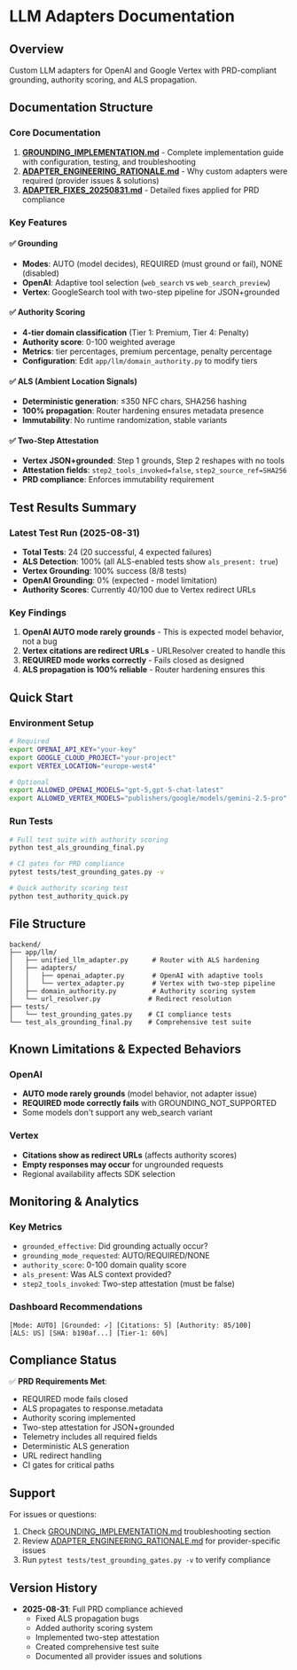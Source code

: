 # LLM Adapters Documentation

## Overview
Custom LLM adapters for OpenAI and Google Vertex with PRD-compliant grounding, authority scoring, and ALS propagation.

## Documentation Structure

### Core Documentation
1. **[GROUNDING_IMPLEMENTATION.md](./GROUNDING_IMPLEMENTATION.md)** - Complete implementation guide with configuration, testing, and troubleshooting
2. **[ADAPTER_ENGINEERING_RATIONALE.md](./ADAPTER_ENGINEERING_RATIONALE.md)** - Why custom adapters were required (provider issues & solutions)
3. **[ADAPTER_FIXES_20250831.md](./ADAPTER_FIXES_20250831.md)** - Detailed fixes applied for PRD compliance

### Key Features

#### ✅ Grounding
- **Modes**: AUTO (model decides), REQUIRED (must ground or fail), NONE (disabled)
- **OpenAI**: Adaptive tool selection (`web_search` vs `web_search_preview`)
- **Vertex**: GoogleSearch tool with two-step pipeline for JSON+grounded

#### ✅ Authority Scoring
- **4-tier domain classification** (Tier 1: Premium, Tier 4: Penalty)
- **Authority score**: 0-100 weighted average
- **Metrics**: tier percentages, premium percentage, penalty percentage
- **Configuration**: Edit `app/llm/domain_authority.py` to modify tiers

#### ✅ ALS (Ambient Location Signals)
- **Deterministic generation**: ≤350 NFC chars, SHA256 hashing
- **100% propagation**: Router hardening ensures metadata presence
- **Immutability**: No runtime randomization, stable variants

#### ✅ Two-Step Attestation
- **Vertex JSON+grounded**: Step 1 grounds, Step 2 reshapes with no tools
- **Attestation fields**: `step2_tools_invoked=false`, `step2_source_ref=SHA256`
- **PRD compliance**: Enforces immutability requirement

## Test Results Summary

### Latest Test Run (2025-08-31)
- **Total Tests**: 24 (20 successful, 4 expected failures)
- **ALS Detection**: 100% (all ALS-enabled tests show `als_present: true`)
- **Vertex Grounding**: 100% success (8/8 tests)
- **OpenAI Grounding**: 0% (expected - model limitation)
- **Authority Scores**: Currently 40/100 due to Vertex redirect URLs

### Key Findings
1. **OpenAI AUTO mode rarely grounds** - This is expected model behavior, not a bug
2. **Vertex citations are redirect URLs** - URLResolver created to handle this
3. **REQUIRED mode works correctly** - Fails closed as designed
4. **ALS propagation is 100% reliable** - Router hardening ensures this

## Quick Start

### Environment Setup
```bash
# Required
export OPENAI_API_KEY="your-key"
export GOOGLE_CLOUD_PROJECT="your-project"
export VERTEX_LOCATION="europe-west4"

# Optional
export ALLOWED_OPENAI_MODELS="gpt-5,gpt-5-chat-latest"
export ALLOWED_VERTEX_MODELS="publishers/google/models/gemini-2.5-pro"
```

### Run Tests
```bash
# Full test suite with authority scoring
python test_als_grounding_final.py

# CI gates for PRD compliance
pytest tests/test_grounding_gates.py -v

# Quick authority scoring test
python test_authority_quick.py
```

## File Structure
```
backend/
├── app/llm/
│   ├── unified_llm_adapter.py      # Router with ALS hardening
│   ├── adapters/
│   │   ├── openai_adapter.py       # OpenAI with adaptive tools
│   │   └── vertex_adapter.py       # Vertex with two-step pipeline
│   ├── domain_authority.py         # Authority scoring system
│   └── url_resolver.py            # Redirect resolution
├── tests/
│   └── test_grounding_gates.py    # CI compliance tests
└── test_als_grounding_final.py    # Comprehensive test suite
```

## Known Limitations & Expected Behaviors

### OpenAI
- **AUTO mode rarely grounds** (model behavior, not adapter issue)
- **REQUIRED mode correctly fails** with GROUNDING_NOT_SUPPORTED
- Some models don't support any web_search variant

### Vertex
- **Citations show as redirect URLs** (affects authority scores)
- **Empty responses may occur** for ungrounded requests
- Regional availability affects SDK selection

## Monitoring & Analytics

### Key Metrics
- `grounded_effective`: Did grounding actually occur?
- `grounding_mode_requested`: AUTO/REQUIRED/NONE
- `authority_score`: 0-100 domain quality score
- `als_present`: Was ALS context provided?
- `step2_tools_invoked`: Two-step attestation (must be false)

### Dashboard Recommendations
```
[Mode: AUTO] [Grounded: ✓] [Citations: 5] [Authority: 85/100]
[ALS: US] [SHA: b190af...] [Tier-1: 60%]
```

## Compliance Status

✅ **PRD Requirements Met**:
- REQUIRED mode fails closed
- ALS propagates to response.metadata
- Authority scoring implemented
- Two-step attestation for JSON+grounded
- Telemetry includes all required fields
- Deterministic ALS generation
- URL redirect handling
- CI gates for critical paths

## Support

For issues or questions:
1. Check [GROUNDING_IMPLEMENTATION.md](./GROUNDING_IMPLEMENTATION.md) troubleshooting section
2. Review [ADAPTER_ENGINEERING_RATIONALE.md](./ADAPTER_ENGINEERING_RATIONALE.md) for provider-specific issues
3. Run `pytest tests/test_grounding_gates.py -v` to verify compliance

## Version History
- **2025-08-31**: Full PRD compliance achieved
  - Fixed ALS propagation bugs
  - Added authority scoring system
  - Implemented two-step attestation
  - Created comprehensive test suite
  - Documented all provider issues and solutions